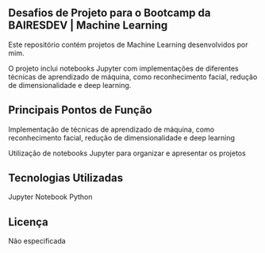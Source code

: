 ## Desafios de Projeto para o Bootcamp da BAIRESDEV | Machine Learning

Este repositório contém projetos de Machine Learning desenvolvidos por mim. 

O projeto inclui notebooks Jupyter com implementações de diferentes técnicas de aprendizado de máquina, como reconhecimento facial, redução de dimensionalidade e deep learning.


## Principais Pontos de Função
  Implementação de técnicas de aprendizado de máquina, como reconhecimento facial, redução de dimensionalidade e deep learning
  
  Utilização de notebooks Jupyter para organizar e apresentar os projetos


## Tecnologias Utilizadas
  Jupyter Notebook
  Python


## Licença
  Não especificada
